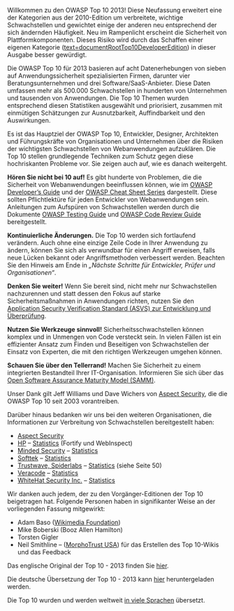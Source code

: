 Willkommen zu den OWASP Top 10 2013\! Diese Neufassung erweitert eine
der Kategorien aus der 2010-Edition um verbreitete, wichtige
Schwachstellen und gewichtet einige der anderen neu entsprechend der
sich ändernden Häufigkeit. Neu im Rampenlicht erscheint die Sicherheit
von Plattformkomponenten. Dieses Risiko wird durch das Schaffen einer
eigenen Kategorie
([text=documentRootTop10DeveloperEdition]({{Top_10:LanguageFile "wikilink"))
in dieser Ausgabe besser gewürdigt.

Die OWASP Top 10 für 2013 basieren auf acht Datenerhebungen von sieben
auf Anwendungssicherheit spezialisierten Firmen, darunter vier
Beratungsunternehmen und drei Software/SaaS-Anbieter. Diese Daten
umfassen mehr als 500.000 Schwachstellen in hunderten von Unternehmen
und tausenden von Anwendungen. Die Top 10 Themen wurden entsprechend
diesen Statistiken ausgewählt und priorisiert, zusammen mit einmütigen
Schätzungen zur Ausnutzbarkeit, Auffindbarkeit und den Auswirkungen.

Es ist das Hauptziel der OWASP Top 10, Entwickler, Designer, Architekten
und Führungskräfte von Organisationen und Unternehmen über die Risiken
der wichtigsten Schwachstellen von Webanwendungen aufzuklären. Die Top
10 stellen grundlegende Techniken zum Schutz gegen diese hochriskanten
Probleme vor. Sie zeigen auch auf, wie es danach weitergeht.

**Hören Sie nicht bei 10 auf\!** Es gibt hunderte von Problemen, die die
Sicherheit von Webanwendungen beeinflussen können, wie im [OWASP
Developer’s Guide](OWASP_Guide_Project "wikilink") und der [OWASP Cheat
Sheet Series](Cheat_Sheets "wikilink") dargestellt. Diese sollten
Pflichtlektüre für jeden Entwickler von Webanwendungen sein. Anleitungen
zum Aufspüren von Schwachstellen werden durch die Dokumente [OWASP
Testing
Guide](https://www.owasp.org/index.php/Category:OWASP_Testing_Project)
und [OWASP Code Review
Guide](https://www.owasp.org/index.php/Category:OWASP_Code_Review_Project)
bereitgestellt.

**Kontinuierliche Änderungen.** Die Top 10 werden sich fortlaufend
verändern. Auch ohne eine einzige Zeile Code in Ihrer Anwendung zu
ändern, können Sie sich als verwundbar für einen Angriff erweisen,
falls neue Lücken bekannt oder Angriffsmethoden verbessert werden.
Beachten Sie den Hinweis am Ende in *„Nächste Schritte für Entwickler,
Prüfer und Organisationen“*.

**Denken Sie weiter\!** Wenn Sie bereit sind, nicht mehr nur
Schwachstellen nachzurennen und statt dessen den Fokus auf starke
Sicherheitsmaßnahmen in Anwendungen richten, nutzen Sie den [Application
Security Verification Standard (ASVS) zur Entwicklung und
Überprüfung](ASVS "wikilink").

**Nutzen Sie Werkzeuge sinnvoll\!** Sicherheitsschwachstellen können
komplex und in Unmengen von Code versteckt sein. In vielen Fällen ist
ein effizienter Ansatz zum Finden und Beseitigen von Schwachstellen der
Einsatz von Experten, die mit den richtigen Werkzeugen umgehen können.

**Schauen Sie über den Tellerrand\!** Machen Sie Sicherheit zu einem
integrierten Bestandteil Ihrer IT-Organisation. Informieren Sie sich
über das [Open Software Assurance Maturity Model
(SAMM)](https://www.owasp.org/index.php/Category:Software_Assurance_Maturity_Model).

Unser Dank gilt Jeff Williams und Dave Wichers von [Aspect
Security](https://www.aspectsecurity.com/), die die OWASP Top 10 seit
2003 vorantreiben.

Darüber hinaus bedanken wir uns bei den weiteren Organisationen, die
Informationen zur Verbreitung von Schwachstellen bereitgestellt haben:

  - [Aspect Security](https://www.aspectsecurity.com/)
  - [HP](http://www.hpenterprisesecurity.com/) –
    [Statistics](http://www.hpenterprisesecurity.com/collateral/whitepaper/HP2012CyberRiskReport_0313.pdf)
    (Fortify und WebInspect)
  - [Minded Security](http://www.mindedsecurity.com/) –
    [Statistics](http://blog.mindedsecurity.com/2013/02/real-life-vulnerabilities-statistics.html)
  - [Softtek](http://www.softtek.com/) –
    [Statistics](https://www.softtek.com/webdocs/special_pdfs/WP-State-of-the-art-2013.pdf)
  - [Trustwave, Spiderlabs](https://www.trustwave.com/spiderlabs/) –
    [Statistics](http://www2.trustwave.com/rs/trustwave/images/2013-Global-Security-Report.pdf)
    (siehe Seite 50)
  - [Veracode](http://www.veracode.com/) –
    [Statistics](http://info.veracode.com/rs/veracode/images/VERACODE-SOSS-V4.PDF)
  - [WhiteHat Security Inc.](https://www.whitehatsec.com/) –
    [Statistics](http://owasptop10.googlecode.com/files/WPstats_winter11_11th.pdf)

Wir danken auch jedem, der zu den Vorgänger-Editionen der Top 10
beigetragen hat. Folgende Personen haben in signifikanter Weise an der
vorliegenden Fassung mitgewirkt:

  - Adam Baso ([Wikimedia
    Foundation](http://wikimediafoundation.org/wiki/Home))
  - Mike Boberski (Booz Allen Hamilton)
  - Torsten Gigler
  - Neil Smithline – ([MorphoTrust USA](http://www.MorphoTrust.com)) für
    das Erstellen des Top 10-Wikis und das Feedback

Das englische Original der Top 10 - 2013 finden Sie
[hier](https://www.owasp.org/index.php/Category:OWASP_Top_Ten_Project).

Die deutsche Übersetzung der Top 10 - 2013 kann
[hier](Germany/Projekte/Top_10 "wikilink") heruntergeladen werden.

Die Top 10 wurden und werden weltweit [in viele
Sprachen](https://www.owasp.org/index.php/Category:OWASP_Top_Ten_Project#tab=Translation_Efforts_2)
übersetzt.